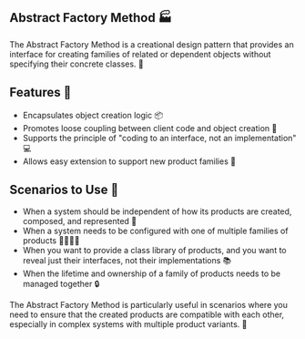 ## Abstract Factory Method 🏭

The Abstract Factory Method is a creational design pattern that provides an interface for creating families of related or dependent objects without specifying their concrete classes. 🔧

## Features 🌟

- Encapsulates object creation logic 📦
- Promotes loose coupling between client code and object creation 🔗
- Supports the principle of "coding to an interface, not an implementation" 💻
- Allows easy extension to support new product families 🌱

## Scenarios to Use 🎯

- When a system should be independent of how its products are created, composed, and represented 🔄
- When a system needs to be configured with one of multiple families of products 👨‍👩‍👧‍👦
- When you want to provide a class library of products, and you want to reveal just their interfaces, not their implementations 📚
- When the lifetime and ownership of a family of products needs to be managed together 🔒

The Abstract Factory Method is particularly useful in scenarios where you need to ensure that the created products are compatible with each other, especially in complex systems with multiple product variants. 🧩
